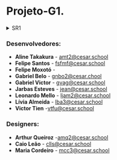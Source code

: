 # Projeto-G1. 

<details>
  <summary>SR1</summary>
   ### Links importantes:
    - **Jira Board**: [Acessar Jira](https://leonardojadm.atlassian.net/jira/software/projects/KAN/boards/1)
    - **Figma Design**: [Acessar Figma](https://www.figma.com/design/9ReksTr1F9ioQS0nLxh8uD/Design-Site---App?node-id=0-1&p=f&t=4Yl58wzYC7nyVaBB-0)
  ### Sprint do Jira:
   ![Sprint do Jira]()
  ### Backlog
   ![Backlog]()
  ### BugTracker
   ![Bugtracker]()
<li>
    <a  href=""
      >Link do Screencast</a
    >
</details>

### Desenvolvedores:
  - **Aline Takakura** - [amt2@cesar.school](mailto:amt2@cesar.school)
  - **Felipe Santos** - [fsfmf@cesar.school](mailto:fsfmf@cesar.school)
  - **Felipe Moxotó** - 
  - **Gabriel Belo** - [gnbo2@cesar.chool](mailto:gnbo2@cesar.chool)
  - **Gabriel Victor** - [gvag@cesar.school](mailto:gvag@cesar.school)
  - **Jarbas Esteves** - [jean@cesar.school](mailto:jean@cesar.school)
  - **Leonardo Mello** - [ljam2@cesar.school](mailto:ljam2@cesar.school)
  - **Lívia Almeida** - [lba3@cesar.school](mailto:lba3@cesar.school)
  - **Victor Tien** -[vtfu@cesar.school](mailto:vtfu@cesar.school)

### Designers:
  - **Arthur Queiroz** -[amq2@cesar.school](mailto:amq2@cesar.school) 
  - **Caio Leão** - [clls@cesar.school](mailto:clls@cesar.school)
  - **Maria Cordeiro** - [mcc3@cesar.school](mailto:mcc3@cesar.school)
